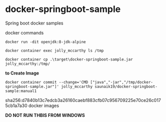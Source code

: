 # docker-springboot-sample
Spring boot docker samples



docker commands

`docker run -dit openjdk:8-jdk-alpine`

`docker container exec jolly_mccarthy ls /tmp`



`docker container cp .\target\docker-springboot-sample.jar jolly_mccarthy:/tmp/`


**to Create Image**

`docker container commit --change='CMD ["java","-jar","/tmp/docker-springboot-sample.jar"]' jolly_mccarthy saunaik19/docker-springboot-sample:manual1`

sha256:d7840b13c7edcb3a26160caebf883cfb07c956709225e70ce26c0175cb1a7a30
docker images


**DO NOT RUN THBIS FROM WINDOWS**